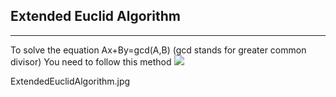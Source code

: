 ## Extended Euclid Algorithm
-------------------------------
To solve the equation Ax+By=gcd(A,B) (gcd stands for greater common divisor)
You need to follow this method
<img src="ExtendedEuclidAlgorithm.jpg" />



ExtendedEuclidAlgorithm.jpg

